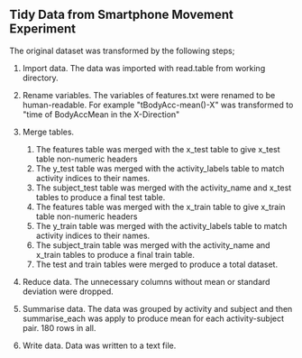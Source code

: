 ## Tidy Data from Smartphone Movement Experiment

The original dataset was transformed by the following steps;

1) Import data. The data was imported with read.table from working directory.

2) Rename variables. The variables of features.txt were renamed to be human-readable. For example "tBodyAcc-mean()-X" was transformed to "time of BodyAccMean in the X-Direction"

3) Merge tables. 
	1) The features table was merged with the x_test table to give x_test table non-numeric headers
	2) The y_test table was merged with the activity_labels table to match activity indices to their names.
	3) The subject_test table was merged with the activity_name and x_test tables to produce a final test table.
	4) The features table was merged with the x_train table to give x_train table non-numeric headers
	5) The y_train table was merged with the activity_labels table to match activity indices to their names.
	6) The subject_train table was merged with the activity_name and x_train tables to produce a final train table.
	7) The test and train tables were merged to produce a total dataset.

4) Reduce data. The unnecessary columns without mean or standard deviation were dropped.

5) Summarise data. The data was grouped by activity and subject and then summarise_each was apply to produce mean for each activity-subject pair. 180 rows in all.

6) Write data. Data was written to a text file.

